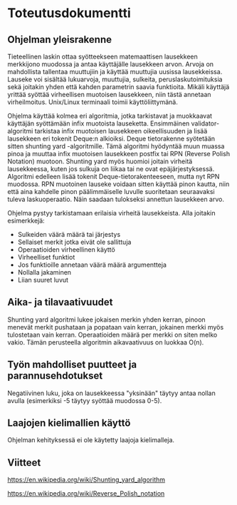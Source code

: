 # Toteutusdokumentti

## Ohjelman yleisrakenne

Tieteellinen laskin ottaa syötteekseen matemaattisen lausekkeen merkkijono muodossa ja antaa käyttäjälle lausekkeen arvon. Arvoja on mahdollista tallentaa muuttujiin ja käyttää muuttujia uusissa lausekkeissa. Lauseke voi sisältää lukuarvoja, muuttujia, sulkeita, peruslaskutoimituksia sekä joitakin yhden että kahden parametrin saavia funktioita. Mikäli käyttäjä yrittää syöttää virheellisen muotoisen lausekkeen, niin tästä annetaan virheilmoitus. Unix/Linux terminaali toimii käyttöliittymänä. 

Ohjelma käyttää kolmea eri algoritmia, jotka tarkistavat ja muokkaavat käyttäjän syöttämään infix muotoista lauseketta. Ensimmäinen validator-algoritmi tarkistaa infix muotoisen lausekkeen oikeellisuuden ja lisää lausekkeen eri tokenit Deque:n alkioiksi. Deque tietorakenne syötetään sitten shunting yard -algoritmille. Tämä algoritmi hyödyntää muun muassa pinoa ja muuttaa infix muotoisen lausekkeen postfix tai RPN (Reverse Polish Notation) muotoon. Shunting yard myös huomioi joitain virheitä lausekkeessa, kuten jos sulkuja on liikaa tai ne ovat epäjärjestyksessä. Algoritmi edelleen lisää tokenit Deque-tietorakenteeseen, mutta nyt RPN muodossa. RPN muotoinen lauseke voidaan sitten käyttää pinon kautta, niin että aina kahdelle pinon päälimmäiselle luvulle suoritetaan seuraavaksi tuleva laskuoperaatio. Näin saadaan tulokseksi annettun lausekkeen arvo. 

Ohjelma pystyy tarkistamaan erilaisia virheitä lausekkeista. Alla joitakin esimerkkejä:
- Sulkeiden väärä määrä tai järjestys
- Sellaiset merkit jotka eivät ole sallittuja
- Operaatioiden virheellinen käyttö
- Virheelliset funktiot
- Jos funktioille annetaan väärä määrä argumentteja
- Nollalla jakaminen
- Liian suuret luvut

## Aika- ja tilavaativuudet

Shunting yard algoritmi lukee jokaisen merkin yhden kerran, pinoon menevät merkit pushataan ja popataan vain kerran, jokainen merkki myös tulostetaan vain kerran. Operaatioiden määrä per merkki on siten melko vakio. Tämän perusteella algoritmin aikavaativuus on luokkaa O(n). 

## Työn mahdolliset puutteet ja parannusehdotukset

Negatiivinen luku, joka on lausekkeessa "yksinään" täytyy antaa nollan avulla (esimerkiksi -5 täytyy syöttää muodossa 0-5).

## Laajojen kielimallien käyttö

Ohjelman kehityksessä ei ole käytetty laajoja kielimalleja.


## Viitteet

https://en.wikipedia.org/wiki/Shunting_yard_algorithm

https://en.wikipedia.org/wiki/Reverse_Polish_notation
